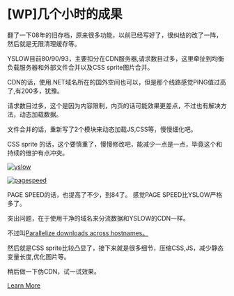 # [WP]几个小时的成果

翻了一下08年的旧存档，原来很多功能，以前已经写好了，很纠结的改了一阵，然后就是无限清理缓存等。

YSLOW目前80/90/93，主要扣分在CDN服务器,请求数目过多，这里牵扯到均衡负载服务器和外部文件合并以及CSS sprite图片合并。

CDN的话，使用.NET域名所在的国外空间也可以，但是那个线路感觉PING值过高了,有200多，犹豫。

请求数目过多，这个是因为内容限制，内页的话可能效果更差点，不过也有解决方法，动态加载数据。

文件合并的话，重新写了2个模块来动态加载JS,CSS等，慢慢细化吧。

CSS sprite 的话，这个要慎重了，慢慢修改吧，能减少一点是一点，毕竟这个和持续的维护有点冲突。

[![yslow](https://attachment.soulteary.com/2011/01/31/yslow.jpg "yslow")](https://attachment.soulteary.com/2011/01/31/yslow.jpg) 

[![pagespeed](https://attachment.soulteary.com/2011/01/31/pagespeed.jpg "pagespeed")](https://attachment.soulteary.com/2011/01/31/pagespeed.jpg) 

PAGE SPEED的话，也提高了不少，到84了。 感觉PAGE SPEED比YSLOW严格多了。 

突出问题，在于使用干净的域名来分流数据和YSLOW的CDN一样。

不过叫[Parallelize downloads across hostnames。](http://code.google.com/speed/page-speed/docs/rtt.html#ParallelizeDownloads "Learn More") 

然后就是CSS sprite比较凸显了，接下来就是很多细节，压缩CSS,JS，减少静态变量长度,优化图片等。 

稍后做一下伪CDN，试一试效果。

[Learn More](http://code.google.com/speed/page-speed/docs/rtt.html#ParallelizeDownloads "Learn More")

